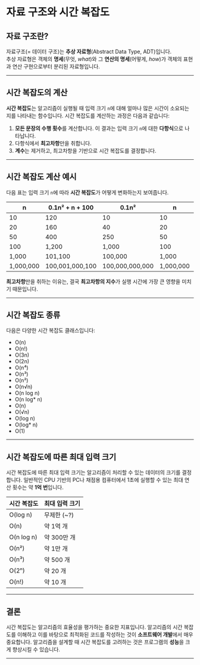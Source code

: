 
# 자료 구조와 시간 복잡도

## 자료 구조란?

자료구조(= 데이터 구조)는 **추상 자료형**(Abstract Data Type, ADT)입니다.  
추상 자료형은 객체의 **명세**(무엇, *what*)와 그 **연산의 명세**(어떻게, *how*)가 객체의 표현과 연산 구현으로부터 분리된 자료형입니다.

---

## 시간 복잡도의 계산

**시간 복잡도**는 알고리즘이 실행될 때 입력 크기 `n`에 대해 얼마나 많은 시간이 소요되는지를 나타내는 함수입니다. 시간 복잡도를 계산하는 과정은 다음과 같습니다:

1. **모든 문장의 수행 횟수**를 계산합니다. 이 결과는 입력 크기 `n`에 대한 **다항식**으로 나타납니다.
2. 다항식에서 **최고차항**만을 취합니다.
3. **계수**는 제거하고, 최고차항을 기반으로 시간 복잡도를 결정합니다.

---

## 시간 복잡도 계산 예시

다음 표는 입력 크기 `n`에 따라 **시간 복잡도**가 어떻게 변화하는지 보여줍니다.

| n         | 0.1n² + n + 100 | 0.1n²  | n    | 100  |
|-----------|-----------------|--------|------|------|
| 10        | 120             | 10     | 10   | 100  |
| 20        | 160             | 40     | 20   | 100  |
| 50        | 400             | 250    | 50   | 100  |
| 100       | 1,200           | 1,000  | 100  | 100  |
| 1,000     | 101,100         | 100,000| 1,000| 100  |
| 1,000,000 | 100,001,000,100 | 100,000,000,000 | 1,000,000 | 100  |

**최고차항**만을 취하는 이유는, 결국 **최고차항의 지수**가 실행 시간에 가장 큰 영향을 미치기 때문입니다.

---

## 시간 복잡도 종류

다음은 다양한 시간 복잡도 클래스입니다:

- O(n)
- O(n!)
- O(3n)
- O(2n)
- O(n⁴)
- O(n³)
- O(n²)
- O(n√n)
- O(n log n)
- O(n log* n)
- O(n)
- O(√n)
- O(log n)
- O(log* n)
- O(1)

---

## 시간 복잡도에 따른 최대 입력 크기

시간 복잡도에 따른 최대 입력 크기는 알고리즘이 처리할 수 있는 데이터의 크기를 결정합니다. 일반적인 CPU 기반의 PC나 채점용 컴퓨터에서 1초에 실행할 수 있는 최대 연산 횟수는 약 **1억 번**입니다.

| 시간 복잡도   | 최대 입력 크기   |
|---------------|------------------|
| O(log n)      | 무제한 (~?)      |
| O(n)          | 약 1억 개        |
| O(n log n)    | 약 300만 개      |
| O(n²)         | 약 1만 개        |
| O(n³)         | 약 500 개        |
| O(2ⁿ)         | 약 20 개         |
| O(n!)         | 약 10 개         |

---

## 결론

시간 복잡도는 알고리즘의 효율성을 평가하는 중요한 지표입니다. 알고리즘의 시간 복잡도를 이해하고 이를 바탕으로 최적화된 코드를 작성하는 것이 **소프트웨어 개발**에서 매우 중요합니다. 알고리즘을 설계할 때 시간 복잡도를 고려하는 것은 프로그램의 **성능**을 크게 향상시킬 수 있습니다.

---
